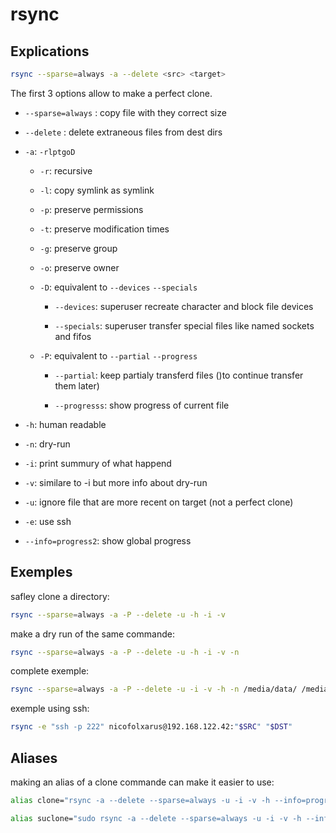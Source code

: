 # rsync

## Explications

```bash
rsync --sparse=always -a --delete <src> <target>
```

The first 3 options allow to make a perfect clone.

* `--sparse=always` : copy file with they correct size

* `--delete` : delete extraneous files from dest dirs

* `-a`: `-rlptgoD`
  
  - `-r`: recursive
  
  - `-l`: copy symlink as symlink
  
  - `-p`: preserve permissions
  
  - `-t`: preserve modification times
  
  - `-g`: preserve group
  
  - `-o`: preserve owner
  
  - `-D`: equivalent to `--devices` `--specials`
    
    - `--devices`: superuser recreate character and block file devices
    
    - `--specials`: superuser transfer special files like named sockets and fifos
  
  - `-P`: equivalent to `--partial` `--progress`
    
    - `--partial`: keep partialy transferd files ()to continue transfer them later)
    
    - `--progresss`: show progress of current file

* `-h`: human readable

* `-n`: dry-run

* `-i`: print summury of what happend

* `-v`: similare to -i but more info about dry-run

* `-u`: ignore file that are more recent on target (not a perfect clone)

* `-e`: use ssh

* `--info=progress2`: show global progress

## Exemples

safley clone a directory:

```bash
rsync --sparse=always -a -P --delete -u -h -i -v
```

make a dry run of the same commande:

```bash
rsync --sparse=always -a -P --delete -u -h -i -v -n
```

complete exemple:

```bash
rsync --sparse=always -a -P --delete -u -i -v -h -n /media/data/ /media/nicolas/save_data/data/
```

exemple using ssh:

```bash
rsync -e "ssh -p 222" nicofolxarus@192.168.122.42:"$SRC" "$DST"
```

## Aliases

making an alias of a clone commande can make it easier to use:

```bash
alias clone="rsync -a --delete --sparse=always -u -i -v -h --info=progress2"
```

```bash
alias suclone="sudo rsync -a --delete --sparse=always -u -i -v -h --info=progress2"
```
